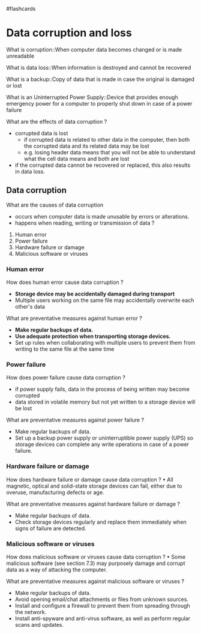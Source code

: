 #flashcards
# Data corruption and loss

What is corruption::When computer data becomes changed or is made unreadable

What is data loss::When information is destroyed and cannot be recovered

What is a backup::Copy of data that is made in case the original is damaged or lost

What is an Uninterrupted Power Supply::Device that provides enough emergency power for a computer to properly shut down in case of a power failure

What are the effects of data corruption
?
- corrupted data is lost
	- if corrupted data is related to other data in the computer, then both the corrupted data and its related data may be lost
	- e.g. losing header data means that you will not be able to understand what the cell data means and both are lost
- if the corrupted data cannot be recovered or replaced, this also results in data loss.

## Data corruption

What are the causes of data corruption
- occurs when computer data is made unusable by errors or alterations.
- happens when reading, writing or transmission of data
?
1. Human error
2. Power failure
3. Hardware failure or damage
4. Malicious software or viruses

### Human error

How does human error cause data corruption
?
 - **Storage device may be accidentally damaged during transport**
 - Multiple users working on the same file may accidentally overwrite each other's data

What are preventative measures against human error
?
 - **Make regular backups of data.**
 - **Use adequate protection when transporting storage devices.**
 - Set up rules when collaborating with multiple users to prevent them from writing to the same file at the same time

### Power failure
How does power failure cause data corruption
?
- if power supply fails, data in the process of being written may become corrupted
- data stored in volatile memory but not yet written to a storage device will be lost

What are preventative measures against power failure
?
- Make regular backups of data.
- Set up a backup power supply or uninterruptible power supply (UPS) so storage devices can complete any write operations in case of a power failure.

### Hardware failure or damage
How does hardware failure or damage cause data corruption
?
• All magnetic, optical and solid-state storage devices can fail, either due to overuse, manufacturing defects or age.


What are preventative measures against hardware failure or damage
?
- Make regular backups of data.
- Check storage devices regularly and replace them immediately when signs of failure are detected.

### Malicious software or viruses
How does malicious software or viruses cause data corruption
?
• Some malicious software (see section 7.3) may purposely damage and corrupt data as a way of attacking the computer.

What are preventative measures against malicious software or viruses
?
- Make regular backups of data.
- Avoid opening email/chat attachments or files from unknown sources.
- Install and configure a firewall to prevent them from spreading through the network.
- Install anti-spyware and anti-virus software, as well as perform regular scans and updates.